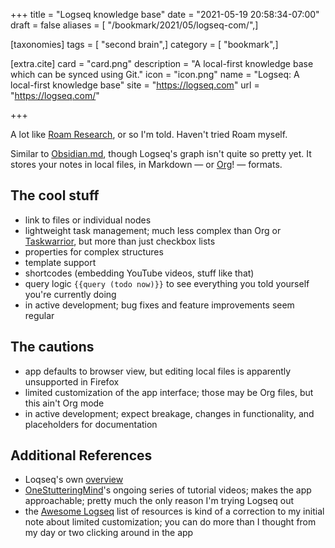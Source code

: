 +++
title = "Logseq knowledge base"
date = "2021-05-19 20:58:34-07:00"
draft = false
aliases = [ "/bookmark/2021/05/logseq-com/",]

[taxonomies]
tags = [ "second brain",]
category = [ "bookmark",]

[extra.cite]
card = "card.png"
description = "A local-first knowledge base which can be synced using Git."
icon = "icon.png"
name = "Logseq: A local-first knowledge base"
site = "https://logseq.com"
url = "https://logseq.com/"

+++

[Roam Research]: https://roamresearch.com
[Obsidian.md]: https://obsidian.md
[Org]: /tags/orgmode

A lot like [Roam Research], or so I'm told.
Haven't tried Roam myself.

Similar to [Obsidian.md], though Logseq's graph isn't quite so pretty yet.
It stores your notes in local files, in Markdown — or [Org]! — formats.

## The cool stuff

[Taskwarrior]: /tags/taskwarrior

- link to files or individual nodes
- lightweight task management; much less complex than Org or [Taskwarrior], but more than just checkbox lists
- properties for complex structures
- template support
- shortcodes (embedding YouTube videos, stuff like that)
- query logic `{{query (todo now)}}` to see everything you told yourself you're currently doing
- in active development; bug fixes and feature improvements seem regular

## The cautions

* app defaults to browser view, but editing local files is apparently unsupported in Firefox
* limited customization of the app interface; those may be Org files, but this ain't Org mode
* in active development; expect breakage, changes in functionality, and placeholders for documentation

## Additional References

[overview]: https://logseq.com/blog/about
[OneStutteringMind]: https://www.youtube.com/channel/UCz7EgrAosr5FRF3IErGV-yQ
[Awesome Logseq]: https://github.com/logseq/awesome-logseq

- Loqseq's own [overview]
- [OneStutteringMind]'s ongoing series of tutorial videos;
  makes the app approachable; pretty much the only reason I'm trying Logseq out
- the [Awesome Logseq] list of resources is kind of a correction to my initial note about limited customization;
  you can do more than I thought from my day or two clicking around in the app